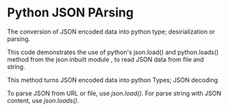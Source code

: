 # Python JSON PArsing

The conversion of JSON encoded data into python type; desirialization or parsing.

This code demonstrates the use of python's json.load() and python.loads() method from the json inbuilt module , to read JSON data from file and string.

This method turns JSON encoded data into python Types; JSON decoding

To parse JSON from URL or file, use *json.load()*. For parse string with JSON content, use *json.loads()*.
